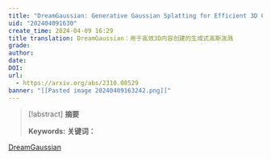 ```yaml
---
title: "DreamGaussian: Generative Gaussian Splatting for Efficient 3D Content Creation"
uid: "202404091630"
create_time: 2024-04-09 16:29
title translation: DreamGaussian：用于高效3D内容创建的生成式高斯泼溅
grade: 
author: 
date: 
DOI: 
url:
  - https://arxiv.org/abs/2310.08529
banner: "[[Pasted image 20240409163242.png]]"
---
```


> [!abstract] 
>**摘要**
> 
>**Keywords:** 
>**关键词：**

[DreamGaussian](https://dreamgaussian.github.io/)